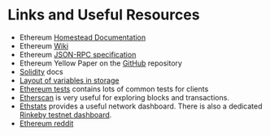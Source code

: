 Links and Useful Resources
==========================

-   Ethereum [Homestead Documentation](https://ethereum-homestead.readthedocs.io/en/latest/)
-   Ethereum [Wiki](https://eth.wiki/)
-   Ethereum [JSON-RPC specification](https://eth.wiki/json-rpc/API)
-   Ethereum Yellow Paper on the [GitHub](https://github.com/ethereum/yellowpaper) repository
-   [Solidity](http://solidity.readthedocs.io/en/develop/) docs
-   [Layout of variables in storage](https://solidity.readthedocs.io/en/v0.7.1/internals/layout_in_storage.html)
-   [Ethereum tests](https://github.com/ethereum/tests) contains lots of common tests for clients
-   [Etherscan](https://etherscan.io) is very useful for exploring blocks and transactions.
-   [Ethstats](https://ethstats.net/) provides a useful network dashboard. There is also a dedicated [Rinkeby testnet dashboard](http://rinkeby.io/).
-   [Ethereum reddit](https://www.reddit.com/r/ethereum/)
